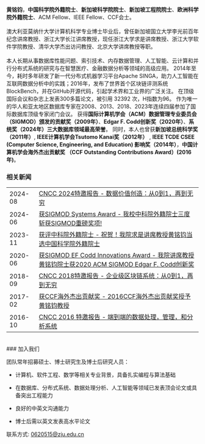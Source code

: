 **黄铭钧**，**中国科学院外籍院士**、**新加坡科学院院士**、**新加坡工程院院士**、**欧洲科学院外籍院士**、ACM Fellow、IEEE Fellow、CCF会士。
<br><br>澳大利亚莫纳什大学计算机科学专业博士毕业后，曾任新加坡国立大学李光前百年纪念讲席教授、浙江大学长江讲席教授，现任浙江大学求是讲席教授、浙江大学软件学院教授、清华大学杰出访问教授、北京大学讲席教授等职。
<br><br>本人长期从事数据库性能问题、索引技术、内存数据管理、人工智能、云计算和并行分布式系统的研究与在智慧医疗、金融数据分析等领域的高级应用。
2014年至今，耗时多年研发了新一代分布式机器学习平台Apache SINGA，助力人工智能在互联网数据分析中的实践；2016年，发布了世界首个区块链评测系统BlockBench，并在GitHub开源代码，引起学术界和工业界的广泛关注。
在顶级国际会议和杂志上发表300多篇论文，被引用 32392 次，H指数为96。
作为唯一的华人和亚太地区数据库专家在2008、2013、2018、2023年连续四届参加了国际数据库顶级专家闭门会议。
获得**国际计算机学会（ACM）数据管理专业委员会（SIGMOD）颁发的贡献奖（2009年）**、**Edgar F. Codd创新奖（2020年）**、**系统奖（2024年）三大数据库领域最高荣誉**。
同时，本人也曾获**新加坡总统科学奖（2011年）**, **IEEE计算机学会Tsutomo Kanai奖（2012年）** , **IEEE TCDE CSEE (Computer Science, Engineering, and Education) 影响奖（2014年）**，**中国计算机学会海外杰出贡献奖 （CCF Outstanding Contributions Award）(2016年)**。

### 相关新闻
<table>
<tbody>
<tr>
<td> 2024-08 </td>
<td> <a href="https://ccf.org.cn/cncc2024/speaker_d_4144"> CNCC 2024特邀报告 - 数据价值创造：从0到1，再到无穷 </a></td>
</tr>
<tr>
<td> 2024-06 </td>
<td> <a href="http://www.cs.zju.edu.cn/csen/2024/0622/c38564a2938308/page.htm"> 获SIGMOD Systems Award - 我校中科院外籍院士三度斩获SIGMOD重磅奖项! </a>
</td>
</tr>
<tr>
<td> 2023-11 </td>
<td> <a href="http://www.cs.zju.edu.cn/csen/2023/1124/c38564a2830297/page.htm"> 获评中科院外籍院士 - 祝贺！我院求是讲席教授黄铭钧当选中国科学院外籍院士 </a>
</td>
</tr>
<tr>
<td> 2020-06 </td>
<td> <a href="http://www.cs.zju.edu.cn/csen/2020/0624/c26739a2158031/page.psp"> 获SIGMOD EF Codd Innovations Award - 我院讲席教授黄铭钧院士获2020 ACM SIGMOD Edgar F. Codd创新奖 </a></td>
</tr>
<tr>
<td> 2018-09 </td>
<td> <a href="https://cncc2018.ccf.org.cn/cms/news/100000/0000000001/2018/9/10/a2f0c22e20774461901e0e2f41e4f44e.shtml"> CNCC 2018特邀报告 - 企业级区块链系统：从0到1，再到无穷 </a>
</td>
</tr>
<tr>
<td> 2017-02 </td>
<td> <a href="https://www.ccf.org.cn/Awards/Awards/2017-02-24/583468.shtml"> 获CCF海外杰出贡献奖 - 2016CCF海外杰出贡献奖授予黄铭钧教授 </a>
</td>
</tr>
<tr>
<td> 2016-10 </td>
<td> <a href="https://cncc2018.ccf.org.cn/2016/struct/22.htm"> CNCC 2016 特邀报告 - 端到端的数据处理，管理，和分析系统 </a>
</td>
</tr>
</tbody></table>

<br>
### 加入我们

团队常年招募硕士、博士研究生及博士后研究人员：

- 计算机、软件工程、数学等相关专业背景，具备扎实编程与算法基础

- 在数据库、分布式系统、数据处理分析、人工智能等领域已发表顶会论文或具备突出工程能力
 
- 良好的中英文沟通能力

- 博士后需以英文发表高水平论文

联系方式: 0620515@zju.edu.cn